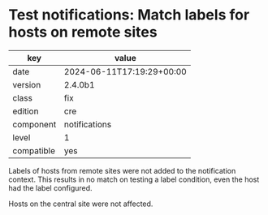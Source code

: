 [//]: # (werk v2)
# Test notifications: Match labels for hosts on remote sites

key        | value
---------- | ---
date       | 2024-06-11T17:19:29+00:00
version    | 2.4.0b1
class      | fix
edition    | cre
component  | notifications
level      | 1
compatible | yes

Labels of hosts from remote sites were not added to the notification context.
This results in no match on testing a label condition, even the host had the
label configured.

Hosts on the central site were not affected.
